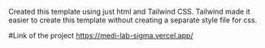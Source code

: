 Created this template using just html and Tailwind CSS.
Tailwind made it easier to create this template without creating a separate style file for css.

#Link of the project
https://medi-lab-sigma.vercel.app/
